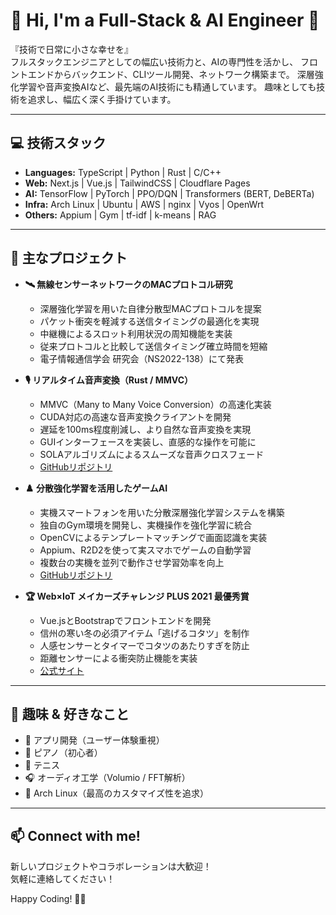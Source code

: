 # 👋 Hi, I'm a Full-Stack & AI Engineer 🚀

『技術で日常に小さな幸せを』  
フルスタックエンジニアとしての幅広い技術力と、AIの専門性を活かし、
フロントエンドからバックエンド、CLIツール開発、ネットワーク構築まで。
深層強化学習や音声変換AIなど、最先端のAI技術にも精通しています。
趣味としても技術を追求し、幅広く深く手掛けています。

---

## 💻 技術スタック
- **Languages:** TypeScript | Python | Rust | C/C++
- **Web:** Next.js | Vue.js | TailwindCSS | Cloudflare Pages
- **AI:** TensorFlow | PyTorch | PPO/DQN | Transformers (BERT, DeBERTa)
- **Infra:** Arch Linux | Ubuntu | AWS | nginx | Vyos | OpenWrt
- **Others:** Appium | Gym | tf-idf | k-means | RAG

---

## 🚀 主なプロジェクト
- **🛰️ 無線センサーネットワークのMACプロトコル研究**
  - 深層強化学習を用いた自律分散型MACプロトコルを提案
  - パケット衝突を軽減する送信タイミングの最適化を実現
  - 中継機によるスロット利用状況の周知機能を実装
  - 従来プロトコルと比較して送信タイミング確立時間を短縮
  - 電子情報通信学会 研究会（NS2022-138）にて発表

- **🎙️ リアルタイム音声変換（Rust / MMVC）**
  - MMVC（Many to Many Voice Conversion）の高速化実装
  - CUDA対応の高速な音声変換クライアントを開発
  - 遅延を100ms程度削減し、より自然な音声変換を実現
  - GUIインターフェースを実装し、直感的な操作を可能に
  - SOLAアルゴリズムによるスムーズな音声クロスフェード
  - [GitHubリポジトリ](https://github.com/kuuchan-code/MMVC_Client)

- **♟️ 分散強化学習を活用したゲームAI**
  - 実機スマートフォンを用いた分散深層強化学習システムを構築
  - 独自のGym環境を開発し、実機操作を強化学習に統合
  - OpenCVによるテンプレートマッチングで画面認識を実装
  - Appium、R2D2を使って実スマホでゲームの自動学習
  - 複数台の実機を並列で動作させ学習効率を向上
  - [GitHubリポジトリ](https://github.com/kuuchan-code/dtb-rl2)

- **🏆 Web×IoT メイカーズチャレンジ PLUS 2021 最優秀賞**
  - Vue.jsとBootstrapでフロントエンドを開発
  - 信州の寒い冬の必須アイテム「逃げるコタツ」を制作
  - 人感センサーとタイマーでコタツのあたりすぎを防止
  - 距離センサーによる衝突防止機能を実装
  - [公式サイト](https://webiotmakers.github.io/2021/shinshu/)

---

## 🎯 趣味 & 好きなこと
- 📱 アプリ開発（ユーザー体験重視）
- 🎹 ピアノ（初心者）
- 🎾 テニス
- 🎧 オーディオ工学（Volumio / FFT解析）
- 🐧 Arch Linux（最高のカスタマイズ性を追求）

---

## 📫 Connect with me!
新しいプロジェクトやコラボレーションは大歓迎！  
気軽に連絡してください！

Happy Coding! 🚀✨
